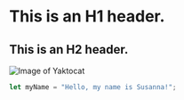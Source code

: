 # This is an H1 header.
## This is an H2 header.

![Image of Yaktocat](https://octodex.github.com/images/yaktocat.png)

``` javascript
let myName = "Hello, my name is Susanna!";
```
